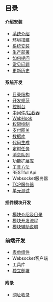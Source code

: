 ## 目录

#### 介绍安装

- [系统介绍](../../README.md)
- [环境搭建](start-environment.md)
- [系统安装](start-installation.md)
- [生产部署](start-deploy.md)
- [如何提问](start-questions.md)
- [常见问题](start-issue.md)
- [更新历史](start-update-log.md)


#### 系统开发

- [目录结构](sys-catalog.md)
- [开发规范](sys-exploit.md)
- [控制台](sys-console.md)
- [中间件/拦截器](sys-middleware.md)
- [WebHook](sys-webhook.md)
- [权限控制](sys-auth.md)
- [支付网关](sys-payment.md)
- [数据库](sys-db.md)
- [代码生成](sys-code.md)
- [定时任务](sys-cron.md)
- [消息队列](sys-queue.md)
- [功能扩展库](sys-library.md)
- [工具方法](sys-utility.md)
- RESTful Api
- Websocket服务器
- [TCP服务器](sys-tcp-server.md)
- [单元测试](sys-test.md)

  
#### 插件模块开发

- [模块介绍及目录](addon-introduce-catalog.md)
- [模块开发流程](addon-flow.md)
- [模块辅助说明](addon-helper.md)


### 前端开发
- [表单组件](web-form.md)
- Websocket客户端
- 工具库
- [独立部署](web-deploy.md)


#### 附录
- [网址收录](append-website.md)